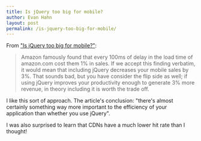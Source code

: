 ```yaml
---
title: Is jQuery too big for mobile?
author: Evan Hahn
layout: post
permalink: /is-jquery-too-big-for-mobile/
---
```

From ["Is jQuery too big for mobile?"](http://flippinawesome.org/2014/03/10/is-jquery-too-big-for-mobile/):

> Amazon famously found that every 100ms of delay in the load time of amazon.com cost them 1% in sales. If we accept this finding verbatim, it would mean that including jQuery decreases your mobile sales by 3%. That sounds bad, but you have consider the flip side as well; if using jQuery improves your productivity enough to generate 3% more revenue, in theory including it is worth the trade off.

I like this sort of approach. The article's conclusion: "there's almost certainly something way more important to the efficiency of your application than whether you use jQuery".

I was also surprised to learn that CDNs have a much lower hit rate than I thought!
